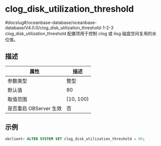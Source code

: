 clog_disk_utilization_threshold 
====================================================
#docslug#/oceanbase-database/oceanbase-database/V4.0.0/clog_disk_utilization_threshold-1-2-3
clog_disk_utilization_threshold 配置项用于控制 clog 或 ilog 磁盘空间复用的水位值。

描述 
-----------------------



|        属性        |     描述     |
|------------------|------------|
| 参数类型             | 整型         |
| 默认值              | 80         |
| 取值范围             | \[10, 100) |
| 是否重启 OBServer 生效 | 否          |



示例 
-----------------------

```sql
obclient> ALTER SYSTEM SET clog_disk_utilization_threshold = 80;
```



